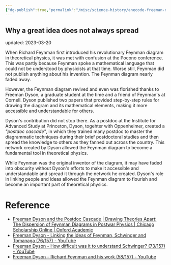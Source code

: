 ```yaml
---
{"dg-publish":true,"permalink":"/misc/science-history/anecode-freeman-dyson-and-feynman-why-a-great-idea-does-not-always-spread/","dgPassFrontmatter":true}
---
```



## Why a great idea does not always spread

updated: 2023-03-20

When Richard Feynman first introduced his revolutionary Feynman diagram in theoretical physics, it was met with confusion at the Pocono conference. This was partly because Feynman spoke a mathematical language that could not be understood by physicists at that time. Worse still, Feynman did not publish anything about his invention. The Feynman diagram nearly faded away. 

However, the Feynman diagram revived and even was florished thanks to Freeman Dyson, a graduate student at the time and a friend of Feynman's at Cornell. Dyson published two papers that provided step-by-step rules for drawing the diagram and its mathematical elements, making it more accessible and understandable for others.

Dyson's contribution did not stop there. As a postdoc at the Institute for Advanced Study at Princeton, Dyson, togehter with Oppenheimer, created a *"postdoc cascade"*, in which they trained many postdoc to master the diagrammatic techniques during their brief postdoctoral studies and then spread the knowledge to others as they fanned out across the country. This network created by Dyson allowed the Feynman diagram to become a fundamental tool in theoretical physics.

While Feynman was the original inventor of the diagram, it may have faded into obscurity without Dyson's efforts to make it accessible and understandable and spread it through the network he created. Dyson's role in linking people and ideas allowed the Feynman diagram to flourish and become an important part of theoretical physics.

# Reference
- [Freeman Dyson and the Postdoc Cascade | Drawing Theories Apart: The Dispersion of Feynman Diagrams in Postwar Physics | Chicago Scholarship Online | Oxford Academic](https://academic.oup.com/chicago-scholarship-online/book/23068/chapter/183889084)
- [Freeman Dyson - Linking the ideas of Feynman, Schwinger and Tomanaga (76/157) - YouTube](https://www.youtube.com/watch?v=i3RcN5UGwgI)
- [Freeman Dyson - How difficult was it to understand Schwinger? (73/157) - YouTube](https://www.youtube.com/watch?v=UKbp85zpdcY)
- [Freeman Dyson - Richard Feynman and his work (58/157) - YouTube](https://www.youtube.com/watch?v=pToteaNcIdk)
